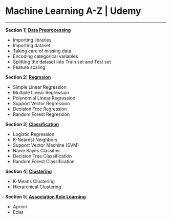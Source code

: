 # Machine Learning A-Z | Udemy
<hr>

**Section 1**] [**Data Preprocessing**](/Data-Preprocessing)
- Importing libraries
- Importing dataset
- Taking care of missing data
- Encoding categorical variables
- Splitting the dataset into Train set and Test set
- Feature scaling

**Section 2**] [**Regrssion**](/Regression)
- Simple Linear Regression
- Multiple Linear Regression
- Polynomial Linear Regression
- Support Vector Regression
- Decision Tree Regression
- Random Forest Regression

**Section 3**] [**Classification**](/Classification)
- Logistic Regression
- K-Nearest Neighbors
- Support Vector Machine (SVM)
- Naive Bayes Classifier
- Decision Tree Classification
- Random Forest Classification

**Section 4**] [**Clustering**](/Clustering)
- K-Means Clustering
- Hierarchical Clustering

**Section 5**] [**Association Rule Learning**](/Association-Rule-Learning)
- Apriori
- Eclat
